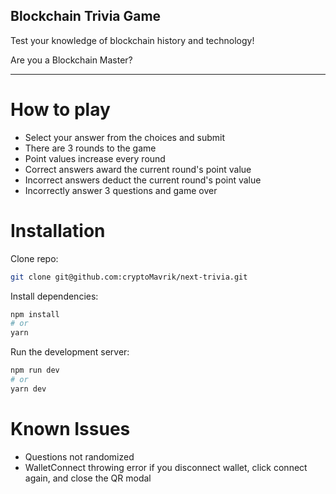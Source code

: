 ## Blockchain Trivia Game

Test your knowledge of blockchain history and technology!

Are you a Blockchain Master?

___

# How to play

- Select your answer from the choices and submit
- There are 3 rounds to the game
- Point values increase every round
- Correct answers award the current round's point value
- Incorrect answers deduct the current round's point value
- Incorrectly answer 3 questions and game over

# Installation

Clone repo:

```bash
git clone git@github.com:cryptoMavrik/next-trivia.git
```

Install dependencies:

```bash
npm install
# or
yarn
```

Run the development server:

```bash
npm run dev
# or
yarn dev
```

# Known Issues

- Questions not randomized
- WalletConnect throwing error if you disconnect wallet, click connect again, and close the QR modal